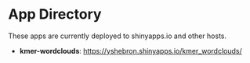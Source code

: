 # App Directory
These apps are currently deployed to shinyapps.io and other hosts.
- **kmer-wordclouds**: <https://yshebron.shinyapps.io/kmer_wordclouds/>